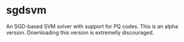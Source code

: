 sgdsvm
======

An SGD-based SVM solver with support for PQ codes.
This is an alpha version. Downloading this version is extremelly discouraged.

